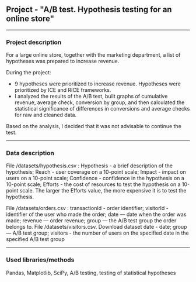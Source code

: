 ## Project - "A/B test. Hypothesis testing for an online store"
___
### Project description
For a large online store, together with the marketing department, a list of hypotheses was prepared to increase revenue.

During the project: 
- 9 hypotheses were prioritized to increase revenue. Hypotheses were prioritized by ICE and RICE frameworks. 
- I analyzed the results of the A/B test, built graphs of cumulative revenue, average check, conversion by group, and then calculated the statistical significance of differences in conversions and average checks for raw and cleaned data. 

Based on the analysis, I decided that it was not advisable to continue the test.
___
### Data description
File /datasets/hypothesis.csv :
Hypothesis - a brief description of the hypothesis;
Reach - user coverage on a 10-point scale;
Impact - impact on users on a 10-point scale;
Confidence - confidence in the hypothesis on a 10-point scale;
Efforts - the cost of resources to test the hypothesis on a 10-point scale. The larger the Efforts value, the more expensive it is to test the hypothesis.

File /datasets/orders.csv :
transactionId - order identifier;
visitorId - identifier of the user who made the order;
date — date when the order was made;
revenue — order revenue;
group — the A/B test group the order belongs to.
File /datasets/visitors.csv. Download dataset
date - date;
group — A/B test group;
visitors - the number of users on the specified date in the specified A/B test group
___
### Used libraries/methods
Pandas, Matplotlib, SciPy, A/B testing, testing of statistical hypotheses
